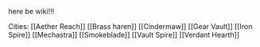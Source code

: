 here be wiki!!!

Cities: 
[[Aether Reach]]
[[Brass haren]]
[[Cindermaw]]
[[Gear Vault]]
[[Iron Spire]]
[[Mechastra]]
[[Smokeblade]]
[[Vault Spire]]
[[Verdant Hearth]]
